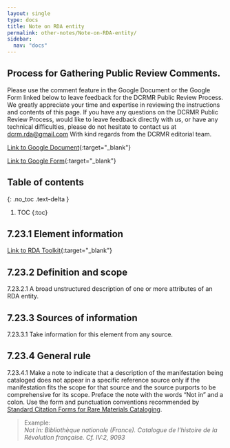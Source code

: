 ```yaml
---
layout: single
type: docs
title: Note on RDA entity
permalink: other-notes/Note-on-RDA-entity/
sidebar:
  nav: "docs"
---
```


## Process for Gathering Public Review Comments.
Please use the comment feature in the Google Document or the Google Form linked below to leave feedback for the DCRMR Public Review Process.  We greatly appreciate your time and expertise in reviewing the instructions and contents of this page.  If you have any questions on the DCRMR Public Review Process, would like to leave feedback directly with us, or have any technical difficulties, please do not hesitate to contact us at dcrm.rda@gmail.com  With kind regards from the DCRMR editorial team.

[Link to Google Document](https://docs.google.com/document/d/1Fl6r-XiI1v_Xg0zReupEQ2xSJJ8B5vA6ddolUZAbNRg/edit){:target="_blank"}

[Link to Google Form](https://docs.google.com/forms/d/e/1FAIpQLSdNtJkbY1mngdTcvCoB7zZcpaIuuKHvlbyiidP-QunDy14VcQ/viewform){:target="_blank"}

## Table of contents
{: .no_toc .text-delta }

1. TOC
{:toc}

## 7.23.1 Element information

[Link to RDA Toolkit](https://beta.rdatoolkit.org/Content/Index?externalId=en-US_ala-1c343ca4-f0a4-3aa8-9918-6bf04e919d96){:target="_blank"}

## 7.23.2 Definition and scope

<a name="7.23.2.1">7.23.2.1</a> A broad unstructured description of one or more attributes of an RDA entity.

## 7.23.3 Sources of information

<a name="7.23.3.1">7.23.3.1</a> Take information for this element from any source.

## 7.23.4 General rule

<a name="7.23.4.1">7.23.4.1</a> Make a note to indicate that a description of the manifestation being cataloged does not appear in a specific reference source only if the manifestation fits the scope for that source and the source purports to be comprehensive for its scope. Preface the note with the words “Not in” and a colon. Use the form and punctuation conventions recommended by [Standard Citation Forms for Rare Materials Cataloging](https://rbms.info/scf/).

>Example:  
><CITE>Not in: Bibliothèque nationale (France). Catalogue de l’histoire de la Révolution française. Cf. IV:2, 9093</CITE>